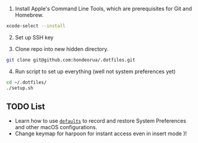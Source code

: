 

1. Install Apple's Command Line Tools, which are prerequisites for Git and Homebrew.

```zsh
xcode-select --install
```

2. Set up SSH key

3. Clone repo into new hidden directory.

```zsh
git clone git@github.com:hondeorua/.dotfiles.git
```

4. Run script to set up everything (well not system preferences yet)

```zsh
cd ~/.dotfiles/
./setup.sh
```




## TODO List

- Learn how to use [`defaults`](https://macos-defaults.com/#%F0%9F%99%8B-what-s-a-defaults-command) to record and restore System Preferences and other macOS configurations.
- Change keymap for harpoon for instant access even in insert mode
)!
